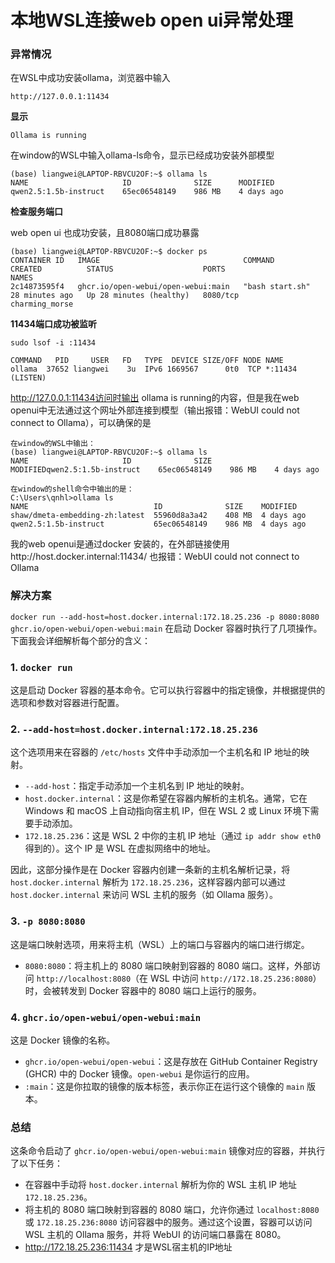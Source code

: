 # 本地WSL连接web open ui异常处理

### **异常情况**

在WSL中成功安装ollama，浏览器中输入

```
http://127.0.0.1:11434
```

**显示**

```
Ollama is running
```

在window的WSL中输入ollama-ls命令，显示已经成功安装外部模型

```
(base) liangwei@LAPTOP-RBVCU2OF:~$ ollama ls
NAME                     ID              SIZE      MODIFIED
qwen2.5:1.5b-instruct    65ec06548149    986 MB    4 days ago
```

**检查服务端口**

web open ui 也成功安装，且8080端口成功暴露

```
(base) liangwei@LAPTOP-RBVCU2OF:~$ docker ps
CONTAINER ID   IMAGE                                COMMAND                  CREATED          STATUS                    PORTS                                      NAMES
2c14873595f4   ghcr.io/open-webui/open-webui:main   "bash start.sh"          28 minutes ago   Up 28 minutes (healthy)   8080/tcp                                   charming_morse
```

**11434端口成功被监听**

```
sudo lsof -i :11434
```

```
COMMAND   PID     USER   FD   TYPE  DEVICE SIZE/OFF NODE NAME
ollama  37652 liangwei    3u  IPv6 1669567      0t0  TCP *:11434 (LISTEN)
```


http://127.0.0.1:11434访问时输出 ollama is running的内容，但是我在web openui中无法通过这个网址外部连接到模型（输出报错：WebUI could not connect to Ollama），可以确保的是

```
在window的WSL中输出：
(base) liangwei@LAPTOP-RBVCU2OF:~$ ollama ls
NAME                     ID              SIZE      MODIFIEDqwen2.5:1.5b-instruct    65ec06548149    986 MB    4 days ago
```

```
在window的shell命令中输出的是：
C:\Users\qnhl>ollama ls
NAME                            ID              SIZE    MODIFIED
shaw/dmeta-embedding-zh:latest  55960d8a3a42    408 MB  4 days ago
qwen2.5:1.5b-instruct           65ec06548149    986 MB  4 days ago
```

我的web openui是通过docker 安装的，在外部链接使用http://host.docker.internal:11434/ 也报错：WebUI could not connect to Ollama

### **解决方案**

`docker run --add-host=host.docker.internal:172.18.25.236 -p 8080:8080 ghcr.io/open-webui/open-webui:main` 在启动 Docker 容器时执行了几项操作。下面我会详细解析每个部分的含义：

### 1. `docker run`

这是启动 Docker 容器的基本命令。它可以执行容器中的指定镜像，并根据提供的选项和参数对容器进行配置。

### 2. `--add-host=host.docker.internal:172.18.25.236`

这个选项用来在容器的 `/etc/hosts` 文件中手动添加一个主机名和 IP 地址的映射。

* `--add-host`：指定手动添加一个主机名到 IP 地址的映射。
* `host.docker.internal`：这是你希望在容器内解析的主机名。通常，它在 Windows 和 macOS 上自动指向宿主机 IP，但在 WSL 2 或 Linux 环境下需要手动添加。
* `172.18.25.236`：这是 WSL 2 中你的主机 IP 地址（通过 `ip addr show eth0` 得到的）。这个 IP 是 WSL 在虚拟网络中的地址。

因此，这部分操作是在 Docker 容器内创建一条新的主机名解析记录，将 `host.docker.internal` 解析为 `172.18.25.236`，这样容器内部可以通过 `host.docker.internal` 来访问 WSL 主机的服务（如 Ollama 服务）。

### 3. `-p 8080:8080`

这是端口映射选项，用来将主机（WSL）上的端口与容器内的端口进行绑定。

* `8080:8080`：将主机上的 8080 端口映射到容器的 8080 端口。这样，外部访问 `http://localhost:8080`（在 WSL 中访问 `http://172.18.25.236:8080`）时，会被转发到 Docker 容器中的 8080 端口上运行的服务。

### 4. `ghcr.io/open-webui/open-webui:main`

这是 Docker 镜像的名称。

* `ghcr.io/open-webui/open-webui`：这是存放在 GitHub Container Registry (GHCR) 中的 Docker 镜像。`open-webui` 是你运行的应用。
* `:main`：这是你拉取的镜像的版本标签，表示你正在运行这个镜像的 `main` 版本。

### 总结

这条命令启动了 `ghcr.io/open-webui/open-webui:main` 镜像对应的容器，并执行了以下任务：

* 在容器中手动将 `host.docker.internal` 解析为你的 WSL 主机 IP 地址 `172.18.25.236`。
* 将主机的 8080 端口映射到容器的 8080 端口，允许你通过 `localhost:8080` 或 `172.18.25.236:8080` 访问容器中的服务。通过这个设置，容器可以访问 WSL 主机的 Ollama 服务，并将 WebUI 的访问端口暴露在 8080。
* http://172.18.25.236:11434  才是WSL宿主机的IP地址
